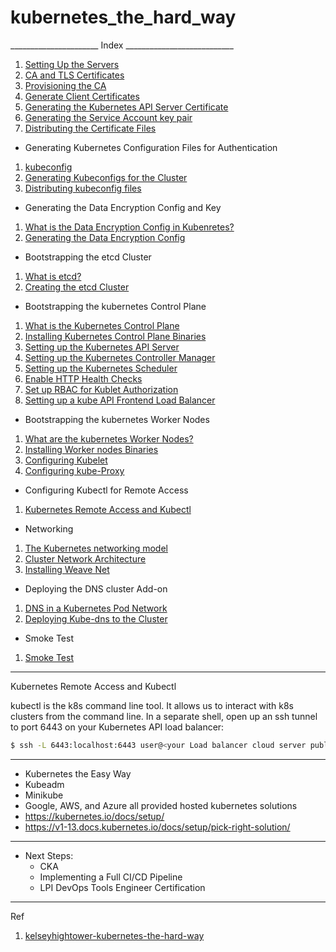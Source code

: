 # kubernetes\_the\_hard\_way

\_\_\_\_\_\_\_\_\_\_\_\_\_\_\_\_\_\_\_\_\_\_ Index \_\_\_\_\_\_\_\_\_\_\_\_\_\_\_\_\_\_\_\_\_\_\_\_\_\_\_

1. [Setting Up the Servers](1.setting\_up\_the\_servers.md)
2. [CA and TLS Certificates](2.CA\_and\_TLS\_certificates.md)
3. [Provisioning the CA](3.provisioning\_the\_CA.md)
4. [Generate Client Certificates](4.generate\_client\_certficates.md)
5. [Generating the Kubernetes API Server Certificate](5.generating\_kubernetes\_api\_server\_certificates.md)
6. [Generating the Service Account key pair](6.generating\_service\_account\_key\_pair.md)
7. [Distributing the Certificate Files](7.distributing\_the\_certificate\_files.md)

* Generating Kubernetes Configuration Files for Authentication

1. [kubeconfig](8.kubeconfigs.md)
2. [Generating Kubeconfigs for the Cluster](9.generating\_kubeconfigs\_for\_the\_cluster.md)
3. [Distributing kubeconfig files](10.distributing\_kubeconfig\_files.md)

* Generating the Data Encryption Config and Key

1. [What is the Data Encryption Config in Kubenretes?](11.data\_encryption\_config.md)
2. [Generating the Data Encryption Config](12.generating\_data\_encryption\_config.md)

* Bootstrapping the etcd Cluster

1. [What is etcd?](13.what\_is\_etcd.md)
2. [Creating the etcd Cluster](14.creating\_the\_etcd\_cluster.md)

* Bootstrapping the kubernetes Control Plane

1. [What is the Kubernetes Control Plane](15.what\_is\_k8s\_control\_plane.md)
2. [Installing Kubernetes Control Plane Binaries](16.installing\_kubernetes\_control\_plane\_binaries.md)
3. [Setting up the Kubernetes API Server](17.setting\_up\_the\_k8s\_api\_server.md)
4. [Setting up the Kubernetes Controller Manager](18.setting\_up\_the\_k8s\_controller\_manager.md)
5. [Setting up the Kubernetes Scheduler](19.setting\_up\_the\_k8s\_scheduler.md)
6. [Enable HTTP Health Checks](20.enable\_http\_health\_checks.md)
7. [Set up RBAC for Kublet Authorization](21.setup\_rbac\_for\_kublet\_authorization.md)
8. [Setting up a kube API Frontend Load Balancer](22.setting\_up\_kube\_api\_frontend\_load\_balancer.md)

* Bootstrapping the kubernetes Worker Nodes

1. [What are the kubernetes Worker Nodes?](23.what\_are\_k8s\_worker\_nodes.md)
2. [Installing Worker nodes Binaries](24.installing\_worker\_node\_binaries.md)
3. [Configuring Kubelet](25.configuring\_kubelet.md)
4. [Configuring kube-Proxy](26.configuring\_kube\_proxy.md)

* Configuring Kubectl for Remote Access

1. [Kubernetes Remote Access and Kubectl](27.k8s\_remote\_access\_and\_kubectl.md)

* Networking

1. [The Kubernetes networking model](28.k8s\_networking\_model.md)
2. [Cluster Network Architecture](29.cluster\_network\_architecture.md)
3. [Installing Weave Net](30.installing\_weave\_net.md)

* Deploying the DNS cluster Add-on

1. [DNS in a Kubernetes Pod Network](31.dns\_in\_a\_k8s\_pod\_network.md)
2. [Deploying Kube-dns to the Cluster](32.deploying\_kube\_dns\_to\_the\_cluster.md)

* Smoke Test

1. [Smoke Test](./)

***

Kubernetes Remote Access and Kubectl

kubectl is the k8s command line tool. It allows us to interact with k8s clusters from the command line. In a separate shell, open up an ssh tunnel to port 6443 on your Kubernetes API load balancer:

```bash
$ ssh -L 6443:localhost:6443 user@<your Load balancer cloud server public IP>
```

***

* Kubernetes the Easy Way
* Kubeadm
* Minikube
* Google, AWS, and Azure all provided hosted kubernetes solutions
* https://kubernetes.io/docs/setup/
* https://v1-13.docs.kubernetes.io/docs/setup/pick-right-solution/

***

* Next Steps:
  * CKA
  * Implementing a Full CI/CD Pipeline
  * LPI DevOps Tools Engineer Certification

***

Ref

1. [kelseyhightower-kubernetes-the-hard-way](https://github.com/kelseyhightower/kubernetes-the-hard-way)
